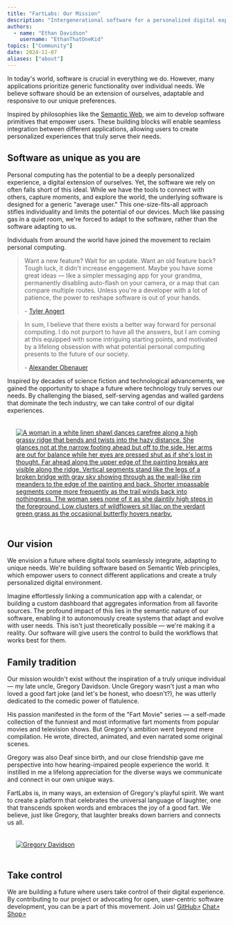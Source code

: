 ```yaml
---
title: "FartLabs: Our Mission"
description: "Intergenerational software for a personalized digital experience."
authors:
  - name: "Ethan Davidson"
    username: "EthanThatOneKid"
topics: ["Community"]
date: 2024-11-07
aliases: ["about"]
---
```


In today's world, software is crucial in everything we do. However, many
applications prioritize generic functionality over individual needs. We believe
software should be an extension of ourselves, adaptable and responsive to our
unique preferences.

Inspired by philosophies like the
[Semantic Web](https://en.wikipedia.org/wiki/Semantic_Web), we aim to develop
software primitives that empower users. These building blocks will enable
seamless integration between different applications, allowing users to create
personalized experiences that truly serve their needs.

## Software as unique as you are

Personal computing has the potential to be a deeply personalized experience, a
digital extension of ourselves. Yet, the software we rely on often falls short
of this ideal. While we have the tools to connect with others, capture moments,
and explore the world, the underlying software is designed for a generic
"average user." This one-size-fits-all approach stifles individuality and limits
the potential of our devices. Much like passing gas in a quiet room, we're
forced to adapt to the software, rather than the software adapting to us.

Individuals from around the world have joined the movement to reclaim personal
computing.

> Want a new feature? Wait for an update. Want an old feature back? Tough luck,
> it didn't increase engagement. Maybe you have some great ideas — like a
> simpler messaging app for your grandma, permanently disabling auto-flash on
> your camera, or a map that can compare multiple routes. Unless you're a
> developer with a lot of patience, the power to reshape software is out of your
> hands.
>
> \- [Tyler Angert](https://tyler.cafe/)

> In sum, I believe that there exists a better way forward for personal
> computing. I do not purport to have all the answers, but I am coming at this
> equipped with some intriguing starting points, and motivated by a lifelong
> obsession with what potential personal computing presents to the future of our
> society.
>
> \- [Alexander Obenauer](https://alexobenauer.com/)

Inspired by decades of science fiction and technological advancements, we gained
the opportunity to shape a future where technology truly serves our needs. By
challenging the biased, self-serving agendas and walled gardens that dominate
the tech industry, we can take control of our digital experiences.

<div class="border-tube-purple glow" style="display: inline-flex; justify-content: center; align-items: center; padding: 0.5rem;">
  <a href="https://www.michaelwhelan.com/galleries/edgedancer/" style="display: flex; justify-content: center; align-items: center;">
    <img
      src="/edgedancer.jpg"
      style="object-fit: cover; margin: 0.75rem; max-height: 400px;"
      title="EDGEDANCER by Michael Whelan"
      alt="A woman in a white linen shawl dances carefree along a high grassy ridge that bends and twists into the hazy distance. She glances not at the narrow footing ahead but off to the side. Her arms are out for balance while her eyes are pressed shut as if she's lost in thought. Far ahead along the upper edge of the painting breaks are visible along the ridge. Vertical segments stand like the legs of a broken bridge with gray sky showing through as the wall-like rim meanders to the edge of the painting and back. Shorter impassable segments come more frequently as the trail winds back into nothingness. The woman sees none of it as she daintily high steps in the foreground. Low clusters of wildflowers sit lilac on the verdant green grass as the occasional butterfly hovers nearby."
    >
  </a>
</div>

## Our vision

We envision a future where digital tools seamlessly integrate, adapting to
unique needs. We're building software based on Semantic Web principles, which
empower users to connect different applications and create a truly personalized
digital environment.

Imagine effortlessly linking a communication app with a calendar, or building a
custom dashboard that aggregates information from all favorite sources. The
profound impact of this lies in the semantic nature of our software, enabling it
to autonomously create systems that adapt and evolve with user needs. This isn't
just theoretically possible — we're making it a reality. Our software will give
users the control to build the workflows that works best for them.

## Family tradition

Our mission wouldn't exist without the inspiration of a truly unique individual
— my late uncle, Gregory Davidson. Uncle Gregory wasn't just a man who loved a
good fart joke (and let's be honest, who doesn't?), he was utterly dedicated to
the comedic power of flatulence.

His passion manifested in the form of the "Fart Movie" series — a self-made
collection of the funniest and most informative fart moments from popular movies
and television shows. But Gregory's ambition went beyond mere compilation. He
wrote, directed, animated, and even narrated some original scenes.

Gregory was also Deaf since birth, and our close friendship gave me perspective
into how hearing-impaired people experience the world. It instilled in me a
lifelong appreciation for the diverse ways we communicate and connect in our own
unique ways.

FartLabs is, in many ways, an extension of Gregory's playful spirit. We want to
create a platform that celebrates the universal language of laughter, one that
transcends spoken words and embraces the joy of a good fart. We believe, just
like Gregory, that laughter breaks down barriers and connects us all.

<!-- TODO: Add photo of Gregory with Ethan and Brandon. -->

<div class="border-tube-green glow" style="display: inline-flex; justify-content: center; align-items: center; padding: 0.5rem;">
  <a href="https://github.com/gddmadoss" style="display: flex; justify-content: center; align-items: center;">
    <img
      src="https://github.com/gddmadoss.png"
      alt="Gregory Davidson"
      title="Gregory Davidson"
      style="object-fit: cover; margin: 0.75rem;"
    >
  </a>
</div>

## Take control

We are building a future where users take control of their digital experience.
By contributing to our project or advocating for open, user-centric software
development, you can be a part of this movement. Join us!
<a class="fart-button" href="https://github.com/FartLabs" target="_blank">GitHub<small>↗</small></a>
<a class="fart-button" href="https://go.fart.tools/chat" target="_blank">Chat<small>↗</small></a>
<a class="fart-button" href="https://shop.fartlabs.org/" target="_blank">Shop<small>↗</small></a>
